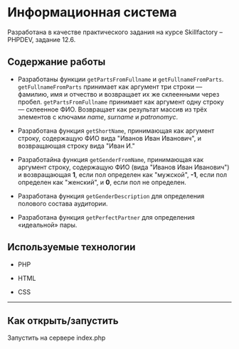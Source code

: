 # Информационная система
Разработана в качестве практического задания на курсе Skillfactory &ndash; PHPDEV, задание 12.6.

## Содержание работы

* Разработаны функции `getPartsFromFullname` и `getFullnameFromParts`. `getFullnameFromParts` принимает как аргумент три строки — фамилию, имя и отчество и возвращает их же склеенными через пробел. `getPartsFromFullname` принимает как аргумент одну строку — склеенное ФИО. Возвращает как результат массив из трёх элементов с ключами *name*, *surname* и *patronomyc*.

* Разработана функция `getShortName`, принимающая как аргумент строку, содержащую ФИО вида "Иванов Иван Иванович", и возвращающая строку вида "Иван И."

* Разработайна функция `getGenderFromName`, принимающая как аргумент строку, содержащую ФИО (вида "Иванов Иван Иванович") и возвращающая **1**, если пол определен как "мужской", **-1**, если пол определен как "женский", и **0**, если пол не определен. 

* Разработана функция `getGenderDescription` для определения полового состава аудитории.

* Разработана функция `getPerfectPartner` для определения «идеальной» пары.

## Используемые технологии

* PHP

* HTML

* CSS
---
## Как открыть/запустить

Запустить на сервере index.php

